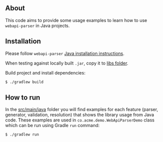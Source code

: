 ## About
This code aims to provide some usage examples to learn how to use `webapi-parser` in Java projects.

## Installation
Please follow `webapi-parser` [Java installation instructions](../../README.md#java).

When testing against locally built `.jar`, copy it to [libs folder](libs).

Build project and install dependencies:

```sh
$ ./gradlew build
```

## How to run
In the [src/main/java](src/main/java) folder you will find examples for each feature (parser, generator, validation, resolution) that shows the library usage from Java code. These examples are used in `co.acme.demo.WebApiParserDemo` class which can be run using Gradle `run` command:

```sh
$ ./gradlew run
```
